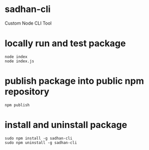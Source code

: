 
# sadhan-cli 
Custom Node CLI Tool


# locally run and test package

    node index
    node index.js


# publish package into public npm repository 
   
    npm publish



# install and uninstall package

    sudo npm install -g sadhan-cli
    sudo npm uninstall -g sadhan-cli


